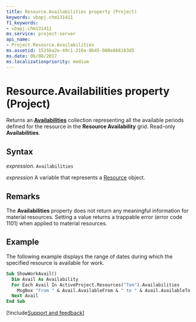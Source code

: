 ```yaml
---
title: Resource.Availabilities property (Project)
keywords: vbapj.chm131411
f1_keywords:
- vbapj.chm131411
ms.service: project-server
api_name:
- Project.Resource.Availabilities
ms.assetid: 1525ba2e-49c1-216a-0b45-008e866163d5
ms.date: 06/08/2017
ms.localizationpriority: medium
---
```



# Resource.Availabilities property (Project)

Returns an **[Availabilities](Project.availabilities.md)** collection representing all the available periods defined for the resource in the **Resource Availability** grid. Read-only **Availabilities**.


## Syntax

_expression_. `Availabilities`

_expression_ A variable that represents a [Resource](./Project.Resource.md) object.


## Remarks

The **Availabilities** property does not return any meaningful information for material resources. Setting a value returns a trappable error (error code 1101) when applied to material resources.


## Example

The following example displays the range of dates during which the specified resource is available for work.


```vb
Sub ShowWorkAvail()
  Dim Avail As Availability
  For Each Avail In ActiveProject.Resources("Tom").Availabilities
    MsgBox "From " & Avail.AvailableFrom & " to " & Avail.AvailableTo
  Next Avail
End Sub
```

[!include[Support and feedback](~/includes/feedback-boilerplate.md)]